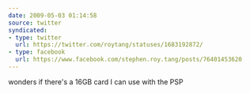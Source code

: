 ```yaml
---
date: 2009-05-03 01:14:58
source: twitter
syndicated:
- type: twitter
  url: https://twitter.com/roytang/statuses/1683192872/
- type: facebook
  url: https://www.facebook.com/stephen.roy.tang/posts/76401453620
---
```


wonders if there's a 16GB card I can use with the PSP